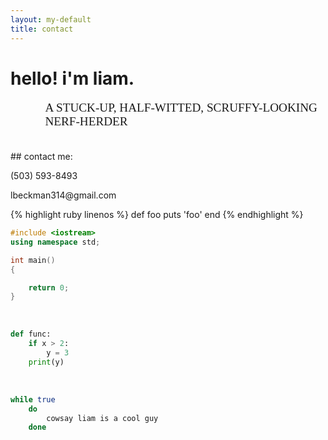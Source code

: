 ```yaml
---
layout: my-default
title: contact
---
```


# hello! i'm liam. <object type="image/svg+xml" data="../assets/iconSmile5Optimized.svg"></object>
<!--<img style="width:65%; padding-left:10%; padding-top:1%;" src="/images/nerfHerder4.png">-->

<p style="font-family: 'EB Garamond', serif; font-size: 2.0vw; padding-left: 11%;">A STUCK-UP, HALF-WITTED, SCRUFFY-LOOKING NERF-HERDER</p>


<br />
## contact me:

<p><object type="image/svg+xml" data="../assets/octicons-5.0.1/lib/svg/device-mobile.svg"></object> (503) 593-8493</p>


<p><object type="image/svg+xml" data="../assets/octicons-5.0.1/lib/svg/mail.svg"></object> lbeckman314@gmail.com</p>





{% highlight ruby linenos %}
def foo
  puts 'foo'
end
{% endhighlight %}




```cpp
#include <iostream>
using namespace std;

int main()
{

	return 0;
}
```

<br />

```py
def func:
	if x > 2:
		y = 3
	print(y)
```

<br />

```sh
while true
	do
		cowsay liam is a cool guy
	done


```